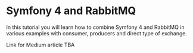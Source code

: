 # Symfony 4 and RabbitMQ

In this tutorial you will learn how to combine Symfony 4 and RabbitMQ in various examples with consumer, producers and direct type of exchange.

Link for Medium article TBA